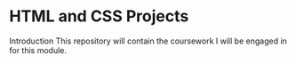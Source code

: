 # HTML and CSS Projects
 Introduction
This repository will contain the coursework I will be engaged in for this module.
